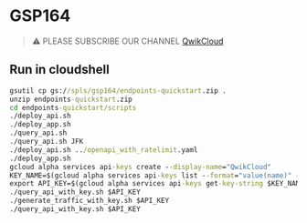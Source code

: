 # GSP164
>⚠️ PLEASE SUBSCRIBE OUR CHANNEL [QwikCloud](https://www.youtube.com/@qwikcloud)
## Run in cloudshell
```cmd
gsutil cp gs://spls/gsp164/endpoints-quickstart.zip .
unzip endpoints-quickstart.zip
cd endpoints-quickstart/scripts
./deploy_api.sh
./deploy_app.sh
./query_api.sh
./query_api.sh JFK
./deploy_api.sh ../openapi_with_ratelimit.yaml
./deploy_app.sh
gcloud alpha services api-keys create --display-name="QwikCloud" 
KEY_NAME=$(gcloud alpha services api-keys list --format="value(name)" --filter "displayName=QwikCloud")
export API_KEY=$(gcloud alpha services api-keys get-key-string $KEY_NAME --format="value(keyString)")
./query_api_with_key.sh $API_KEY
./generate_traffic_with_key.sh $API_KEY
./query_api_with_key.sh $API_KEY
```